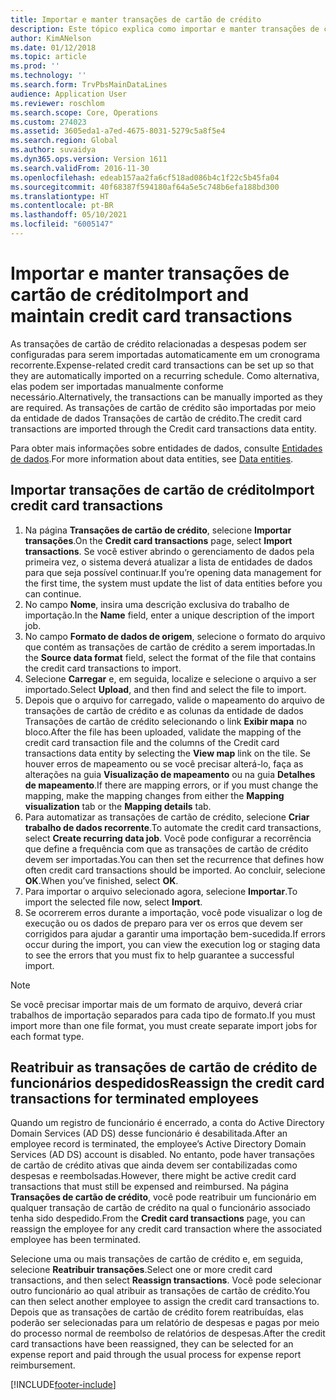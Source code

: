 ```yaml
---
title: Importar e manter transações de cartão de crédito
description: Este tópico explica como importar e manter transações de cartão de crédito relacionadas a despesas. Essas transações podem ser configuradas para que sejam importadas automaticamente em uma programação recorrente ou podem ser importadas manualmente conforme necessário.
author: KimANelson
ms.date: 01/12/2018
ms.topic: article
ms.prod: ''
ms.technology: ''
ms.search.form: TrvPbsMainDataLines
audience: Application User
ms.reviewer: roschlom
ms.search.scope: Core, Operations
ms.custom: 274023
ms.assetid: 3605eda1-a7ed-4675-8031-5279c5a8f5e4
ms.search.region: Global
ms.author: suvaidya
ms.dyn365.ops.version: Version 1611
ms.search.validFrom: 2016-11-30
ms.openlocfilehash: edeab157aa2fa6cf518ad086b4c1f22c5b45fa04
ms.sourcegitcommit: 40f68387f594180af64a5e5c748b6efa188bd300
ms.translationtype: HT
ms.contentlocale: pt-BR
ms.lasthandoff: 05/10/2021
ms.locfileid: "6005147"
---
```

# <a name="import-and-maintain-credit-card-transactions"></a><span data-ttu-id="43497-104">Importar e manter transações de cartão de crédito</span><span class="sxs-lookup"><span data-stu-id="43497-104">Import and maintain credit card transactions</span></span>

<span data-ttu-id="43497-105">As transações de cartão de crédito relacionadas a despesas podem ser configuradas para serem importadas automaticamente em um cronograma recorrente.</span><span class="sxs-lookup"><span data-stu-id="43497-105">Expense-related credit card transactions can be set up so that they are automatically imported on a recurring schedule.</span></span> <span data-ttu-id="43497-106">Como alternativa, elas podem ser importadas manualmente conforme necessário.</span><span class="sxs-lookup"><span data-stu-id="43497-106">Alternatively, the transactions can be manually imported as they are required.</span></span> <span data-ttu-id="43497-107">As transações de cartão de crédito são importadas por meio da entidade de dados Transações de cartão de crédito.</span><span class="sxs-lookup"><span data-stu-id="43497-107">The credit card transactions are imported through the Credit card transactions data entity.</span></span>

<span data-ttu-id="43497-108">Para obter mais informações sobre entidades de dados, consulte [Entidades de dados](/dynamics365/fin-ops-core/dev-itpro/data-entities/data-entities).</span><span class="sxs-lookup"><span data-stu-id="43497-108">For more information about data entities, see [Data entities](/dynamics365/fin-ops-core/dev-itpro/data-entities/data-entities).</span></span>

## <a name="import-credit-card-transactions"></a><span data-ttu-id="43497-109">Importar transações de cartão de crédito</span><span class="sxs-lookup"><span data-stu-id="43497-109">Import credit card transactions</span></span>

1. <span data-ttu-id="43497-110">Na página **Transações de cartão de crédito**, selecione **Importar transações**.</span><span class="sxs-lookup"><span data-stu-id="43497-110">On the **Credit card transactions** page, select **Import transactions**.</span></span> <span data-ttu-id="43497-111">Se você estiver abrindo o gerenciamento de dados pela primeira vez, o sistema deverá atualizar a lista de entidades de dados para que seja possível continuar.</span><span class="sxs-lookup"><span data-stu-id="43497-111">If you’re opening data management for the first time, the system must update the list of data entities before you can continue.</span></span>
2. <span data-ttu-id="43497-112">No campo **Nome**, insira uma descrição exclusiva do trabalho de importação.</span><span class="sxs-lookup"><span data-stu-id="43497-112">In the **Name** field, enter a unique description of the import job.</span></span>
3. <span data-ttu-id="43497-113">No campo **Formato de dados de origem**, selecione o formato do arquivo que contém as transações de cartão de crédito a serem importadas.</span><span class="sxs-lookup"><span data-stu-id="43497-113">In the **Source data format** field, select the format of the file that contains the credit card transactions to import.</span></span>
4. <span data-ttu-id="43497-114">Selecione **Carregar** e, em seguida, localize e selecione o arquivo a ser importado.</span><span class="sxs-lookup"><span data-stu-id="43497-114">Select **Upload**, and then find and select the file to import.</span></span>
5. <span data-ttu-id="43497-115">Depois que o arquivo for carregado, valide o mapeamento do arquivo de transações de cartão de crédito e as colunas da entidade de dados Transações de cartão de crédito selecionando o link **Exibir mapa** no bloco.</span><span class="sxs-lookup"><span data-stu-id="43497-115">After the file has been uploaded, validate the mapping of the credit card transaction file and the columns of the Credit card transactions data entity by selecting the **View map** link on the tile.</span></span> <span data-ttu-id="43497-116">Se houver erros de mapeamento ou se você precisar alterá-lo, faça as alterações na guia **Visualização de mapeamento** ou na guia **Detalhes de mapeamento**.</span><span class="sxs-lookup"><span data-stu-id="43497-116">If there are mapping errors, or if you must change the mapping, make the mapping changes from either the **Mapping visualization** tab or the **Mapping details** tab.</span></span>
6. <span data-ttu-id="43497-117">Para automatizar as transações de cartão de crédito, selecione **Criar trabalho de dados recorrente**.</span><span class="sxs-lookup"><span data-stu-id="43497-117">To automate the credit card transactions, select **Create recurring data job**.</span></span> <span data-ttu-id="43497-118">Você pode configurar a recorrência que define a frequência com que as transações de cartão de crédito devem ser importadas.</span><span class="sxs-lookup"><span data-stu-id="43497-118">You can then set the recurrence that defines how often credit card transactions should be imported.</span></span> <span data-ttu-id="43497-119">Ao concluir, selecione **OK**.</span><span class="sxs-lookup"><span data-stu-id="43497-119">When you’ve finished, select **OK**.</span></span>
7. <span data-ttu-id="43497-120">Para importar o arquivo selecionado agora, selecione **Importar**.</span><span class="sxs-lookup"><span data-stu-id="43497-120">To import the selected file now, select **Import**.</span></span>
8. <span data-ttu-id="43497-121">Se ocorrerem erros durante a importação, você pode visualizar o log de execução ou os dados de preparo para ver os erros que devem ser corrigidos para ajudar a garantir uma importação bem-sucedida.</span><span class="sxs-lookup"><span data-stu-id="43497-121">If errors occur during the import, you can view the execution log or staging data to see the errors that you must fix to help guarantee a successful import.</span></span>

> [!NOTE]
> <span data-ttu-id="43497-122">Se você precisar importar mais de um formato de arquivo, deverá criar trabalhos de importação separados para cada tipo de formato.</span><span class="sxs-lookup"><span data-stu-id="43497-122">If you must import more than one file format, you must create separate import jobs for each format type.</span></span>

## <a name="reassign-the-credit-card-transactions-for-terminated-employees"></a><span data-ttu-id="43497-123">Reatribuir as transações de cartão de crédito de funcionários despedidos</span><span class="sxs-lookup"><span data-stu-id="43497-123">Reassign the credit card transactions for terminated employees</span></span>

<span data-ttu-id="43497-124">Quando um registro de funcionário é encerrado, a conta do Active Directory Domain Services (AD DS) desse funcionário é desabilitada.</span><span class="sxs-lookup"><span data-stu-id="43497-124">After an employee record is terminated, the employee’s Active Directory Domain Services (AD DS) account is disabled.</span></span> <span data-ttu-id="43497-125">No entanto, pode haver transações de cartão de crédito ativas que ainda devem ser contabilizadas como despesas e reembolsadas.</span><span class="sxs-lookup"><span data-stu-id="43497-125">However, there might be active credit card transactions that must still be expensed and reimbursed.</span></span> <span data-ttu-id="43497-126">Na página **Transações de cartão de crédito**, você pode reatribuir um funcionário em qualquer transação de cartão de crédito na qual o funcionário associado tenha sido despedido.</span><span class="sxs-lookup"><span data-stu-id="43497-126">From the **Credit card transactions** page, you can reassign the employee for any credit card transaction where the associated employee has been terminated.</span></span>

<span data-ttu-id="43497-127">Selecione uma ou mais transações de cartão de crédito e, em seguida, selecione **Reatribuir transações**.</span><span class="sxs-lookup"><span data-stu-id="43497-127">Select one or more credit card transactions, and then select **Reassign transactions**.</span></span> <span data-ttu-id="43497-128">Você pode selecionar outro funcionário ao qual atribuir as transações de cartão de crédito.</span><span class="sxs-lookup"><span data-stu-id="43497-128">You can then select another employee to assign the credit card transactions to.</span></span> <span data-ttu-id="43497-129">Depois que as transações de cartão de crédito forem reatribuídas, elas poderão ser selecionadas para um relatório de despesas e pagas por meio do processo normal de reembolso de relatórios de despesas.</span><span class="sxs-lookup"><span data-stu-id="43497-129">After the credit card transactions have been reassigned, they can be selected for an expense report and paid through the usual process for expense report reimbursement.</span></span>


[!INCLUDE[footer-include](../includes/footer-banner.md)]